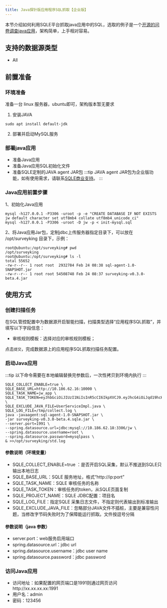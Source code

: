 ```yaml
---
title: Java探针版应用程序SQL抓取【企业版】
---
```

本节介绍如何利用SQLE平台抓取java应用中的SQL，选取的例子是一个[开源的问卷调查java应用](https://gitee.com/surveyking/surveyking)，架构简单，上手相对容易。

## 支持的数据源类型
* All

## 前置准备

### 环境准备

准备一台 linux 服务器，ubuntu即可，架构版本暂无要求

1. 安装JAVA
```
sudo apt install default-jdk
```
2. 部署并启动MySQL服务

### 部署java应用

* 准备Java应用
* 准备Java应用SQL初始化文件
* 准备SQLE定制的JAVA agent JAR包
:::tip
JAVA agent JAR包为企业版功能，如有使用需求，请联系[SQLE商业支持](../../../support/community-support.md)。
:::

### Java应用前置步骤
1、初始化Java应用
```
mysql -h127.0.0.1 -P3306 -uroot -p -e "CREATE DATABASE IF NOT EXISTS jw default character set utf8mb4 collate utf8mb4_unicode_ci"
mysql -h127.0.0.1 -P3306 -uroot -D jw -p < init-mysql.sql
```
2、将Java应用Jar包，定制jdbc上传服务器指定目录下，可以放在 /opt/surveyking 目录下，示例：
```
root@ubuntu:/opt/surveyking# pwd
/opt/surveyking
root@ubuntu:/opt/surveyking# ls -l
total 55652
-rw-r--r-- 1 root root  2932784 Feb 24 08:38 sql-agent-1.0-SNAPSHOT.jar
-rw-r--r-- 1 root root 54508748 Feb 24 08:37 surveyking-v0.3.0-beta.4.jar
```

## 使用方式
### 创建扫描任务
在SQL管控配置中为数据源开启智能扫描，扫描类型选择“应用程序SQL抓取”，并填写以下字段信息：
* 审核规则模板：选择对应的审核规则模板；

点击`提交`，完成数据源上的应用程序SQL抓取扫描任务配置。

### 启动Java应用
:::tip
以下命令需要在本地编辑替换完参数后，一次性拷贝到环境内执行 
:::
```
SQLE_COLLECT_ENABLE=true \
SQLE_BASE_URL=http://10.186.62.16:10000 \
SQLE_TASK_NAME=jw_app \
SQLE_TASK_TOKEN=eyJhbGciOiJIUzI1NiIsInR5cCI6IkpXVCJ9.eyJhcG4iOiJqd19hcHAiLCJleHAiOjE2NzcyMjYxNzcsIm5hbWUiOiJhZG1pbiJ9.3d0pA1hiVnFEWJokSFBwCT8d1pKOYV6SViENj4GFqgI \
SQLE_EXCLUDE_JAVA_FILE=UserServiceImpl.java \
SQLE_LOG_FILE=/tmp/collect.log \
java -javaagent:sql-agent-1.0-SNAPSHOT.jar \
-jar surveyking-v0.3.0-beta.4.sqle.jar \
--server.port=1991 \
--spring.datasource.url=jdbc:mysql://10.186.62.18:3306/jw \
--spring.datasource.username=root \
--spring.datasource.password=mysqlpass \
& >>/opt/surveyking/std.log
```

#### 参数说明（环境变量）
* SQLE_COLLECT_ENABLE=true ：是否开启SQL采集，默认不推送到SQLE只输出本地日志
* SQLE_BASE_URL：SQLE 服务地址，格式“http://ip:port”
* SQLE_TASK_NAME：SQLE 审核任务的名称
* SQLE_TASK_TOKEN：审核任务的token，从SQLE页面复制
* SQLE_PROJECT_NAME：SQLE JDBC配置：项目名
* SQLE_LOG_FILE：指定SQLE 采集日志文件，不指定则代表输出到标准输出
* SQLE_EXCLUDE_JAVA_FILE：忽略部分JAVA文件不插桩，主要是兼容性问题，当修改字节码失败时为了保障能运行抓取。文件按逗号分隔
#### 参数说明（java 参数）
* server.port：web服务启用端口
* spring.datasource.url：jdbc url
* spring.datasource.username：jdbc user name
* spring.datasource.password：jdbc password

### 访问Java应用
* 访问地址：如果配置的网页端口是1991则通过网页访问http://xx.xx.xx.xx:1991
* 用户名：admin
* 密码：123456




